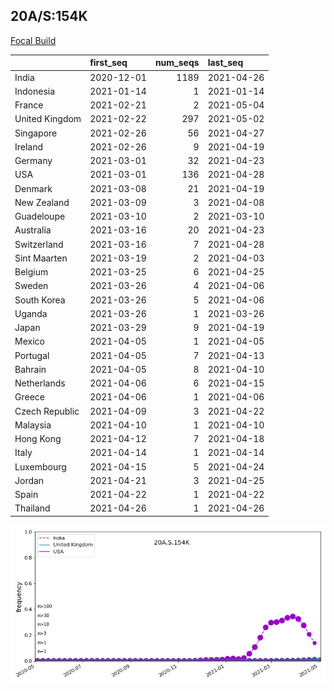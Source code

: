 

## 20A/S:154K
[Focal Build](https://nextstrain.org/groups/neherlab/ncov/20A.S.154K.S.478K)

|                | first_seq   |   num_seqs | last_seq   |
|:---------------|:------------|-----------:|:-----------|
| India          | 2020-12-01  |       1189 | 2021-04-26 |
| Indonesia      | 2021-01-14  |          1 | 2021-01-14 |
| France         | 2021-02-21  |          2 | 2021-05-04 |
| United Kingdom | 2021-02-22  |        297 | 2021-05-02 |
| Singapore      | 2021-02-26  |         56 | 2021-04-27 |
| Ireland        | 2021-02-26  |          9 | 2021-04-19 |
| Germany        | 2021-03-01  |         32 | 2021-04-23 |
| USA            | 2021-03-01  |        136 | 2021-04-28 |
| Denmark        | 2021-03-08  |         21 | 2021-04-19 |
| New Zealand    | 2021-03-09  |          3 | 2021-04-08 |
| Guadeloupe     | 2021-03-10  |          2 | 2021-03-10 |
| Australia      | 2021-03-16  |         20 | 2021-04-23 |
| Switzerland    | 2021-03-16  |          7 | 2021-04-28 |
| Sint Maarten   | 2021-03-19  |          2 | 2021-04-03 |
| Belgium        | 2021-03-25  |          6 | 2021-04-25 |
| Sweden         | 2021-03-26  |          4 | 2021-04-06 |
| South Korea    | 2021-03-26  |          5 | 2021-04-06 |
| Uganda         | 2021-03-26  |          1 | 2021-03-26 |
| Japan          | 2021-03-29  |          9 | 2021-04-19 |
| Mexico         | 2021-04-05  |          1 | 2021-04-05 |
| Portugal       | 2021-04-05  |          7 | 2021-04-13 |
| Bahrain        | 2021-04-05  |          8 | 2021-04-10 |
| Netherlands    | 2021-04-06  |          6 | 2021-04-15 |
| Greece         | 2021-04-06  |          1 | 2021-04-06 |
| Czech Republic | 2021-04-09  |          3 | 2021-04-22 |
| Malaysia       | 2021-04-10  |          1 | 2021-04-10 |
| Hong Kong      | 2021-04-12  |          7 | 2021-04-18 |
| Italy          | 2021-04-14  |          1 | 2021-04-14 |
| Luxembourg     | 2021-04-15  |          5 | 2021-04-24 |
| Jordan         | 2021-04-21  |          3 | 2021-04-25 |
| Spain          | 2021-04-22  |          1 | 2021-04-22 |
| Thailand       | 2021-04-26  |          1 | 2021-04-26 |

![Overall trends 20A.S.154K](/overall_trends_figures/overall_trends_20A.S.154K.png)